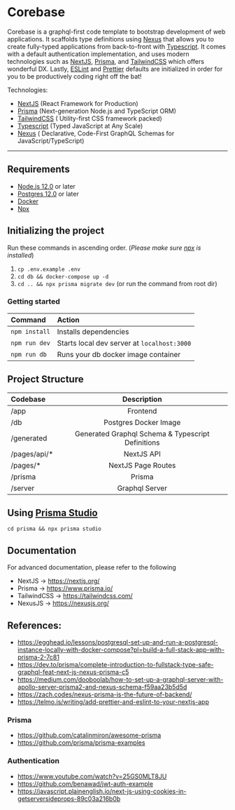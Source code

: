 # Corebase

Corebase is a graphql-first code template to bootstrap development of web applications. It scaffolds type definitions using [Nexus](https://nexusjs.org/) that allows you to create fully-typed applications from back-to-front with [Typescript](typescriptlang.org). It comes with a default authentication implementation, and uses modern technologies such as [NextJS](https://nextjs.org/), [Prisma](https://www.prisma.io/), and [TailwindCSS](https://tailwindcss.com/) which offers wonderful DX. Lastly, [ESLint](https://eslint.org/) and [Prettier](https://prettier.io/) defaults are initialized in order for you to be productively coding right off the bat!

Technologies:

- [NextJS](https://nextjs.org/) (React Framework
  for Production)
- [Prisma](https://www.prisma.io/) (Next-generation
  Node.js and TypeScript
  ORM)
- [TailwindCSS](https://tailwindcss.com/) ( Utility-first CSS framework packed)
- [Typescript](typescriptlang.org) (Typed JavaScript at Any Scale)
- [Nexus](https://nexusjs.org/) ( Declarative, Code-First GraphQL Schemas for JavaScript/TypeScript)

---

## Requirements

- [Node.js 12.0](https://nodejs.org/en/) or later
- [Postgres 12.0](https://www.postgresql.org/) or later
- [Docker](https://www.docker.com/)
- [Npx](https://www.npmjs.com/package/npx)

## Initializing the project

Run these commands in ascending order. (_Please make sure [npx](https://www.npmjs.com/package/npx) is installed_)

1. `cp .env.example .env`
2. `cd db && docker-compose up -d`
3. `cd .. && npx prisma migrate dev` (or run the command from root dir)

### Getting started

| Command       | Action                                      |
| :------------ | :------------------------------------------ |
| `npm install` | Installs dependencies                       |
| `npm run dev` | Starts local dev server at `localhost:3000` |
| `npm run db`  | Runs your db docker image container         |

## Project Structure

| Codebase      |                    Description                    |
| :------------ | :-----------------------------------------------: |
| /app          |                     Frontend                      |
| /db           |               Postgres Docker Image               |
| /generated    | Generated Graphql Schema & Typescript Definitions |
| /pages/api/\* |                    NextJS API                     |
| /pages/\*     |                NextJS Page Routes                 |
| /prisma       |                      Prisma                       |
| /server       |                  Graphql Server                   |

## Using [Prisma Studio](https://www.prisma.io/studio)

`cd prisma && npx prisma studio`

## Documentation

For advanced documentation, please refer to the following

- NextJS -> https://nextjs.org/
- Prisma -> https://www.prisma.io/
- TailwindCSS -> https://tailwindcss.com/
- NexusJS -> https://nexusjs.org/

## References:

- https://egghead.io/lessons/postgresql-set-up-and-run-a-postgresql-instance-locally-with-docker-compose?pl=build-a-full-stack-app-with-prisma-2-7c81
- https://dev.to/prisma/complete-introduction-to-fullstack-type-safe-graphql-feat-next-js-nexus-prisma-c5
- https://medium.com/dooboolab/how-to-set-up-a-graphql-server-with-apollo-server-prisma2-and-nexus-schema-f59aa23b5d5d
- https://zach.codes/nexus-prisma-is-the-future-of-backend/
- https://telmo.is/writing/add-prettier-and-eslint-to-your-nextjs-app

### Prisma

- https://github.com/catalinmiron/awesome-prisma
- https://github.com/prisma/prisma-examples

### Authentication

- https://www.youtube.com/watch?v=25GS0MLT8JU
- https://github.com/benawad/jwt-auth-example
- https://javascript.plainenglish.io/next-js-using-cookies-in-getserversideprops-89c03a216b0b
